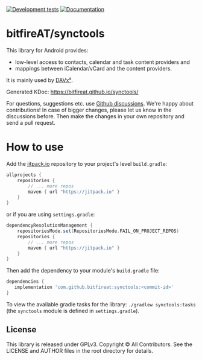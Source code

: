 
[![Development tests](https://github.com/bitfireAT/synctools/actions/workflows/tests.yml/badge.svg)](https://github.com/bitfireAT/synctools/actions/workflows/tests.yml)
[![Documentation](https://img.shields.io/badge/documentation-kdoc-brightgreen)](https://bitfireat.github.io/synctools/)


# bitfireAT/synctools

This library for Android provides:

- low-level access to contacts, calendar and task content providers and
- mappings between iCalendar/vCard and the content providers.

It is mainly used by [DAVx⁵](https://www.davx5.com).

Generated KDoc: https://bitfireat.github.io/synctools/

For questions, suggestions etc. use [Github discussions](https://github.com/bitfireAT/synctools/discussions).
We're happy about contributions! In case of bigger changes, please let us know in the discussions before.
Then make the changes in your own repository and send a pull request.


# How to use

Add the [jitpack.io](https://jitpack.io) repository to your project's level `build.gradle`:
```groovy
allprojects {
    repositories {
        // ... more repos
        maven { url "https://jitpack.io" }
    }
}
```

or if you are using `settings.gradle`:

```groovy
dependencyResolutionManagement {
    repositoriesMode.set(RepositoriesMode.FAIL_ON_PROJECT_REPOS)
    repositories {
        // ... more repos
        maven { url "https://jitpack.io" }
    }
}
```

Then add the dependency to your module's `build.gradle` file:
```groovy
dependencies {
   implementation 'com.github.bitfireat:synctools:<commit-id>'
}
```

To view the available gradle tasks for the library: `./gradlew synctools:tasks`
(the `synctools` module is defined in `settings.gradle`).


## License

This library is released under GPLv3. Copyright © All Contributors.
See the LICENSE and AUTHOR files in the root directory for details.
